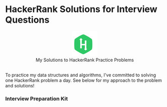 # HackerRank Solutions for Interview Questions

<p align="center">
    <img height=80 src="hackerrank.svg">
  <br> My Solutions to HackerRank Practice Problems
  <br><br>
</p>

To practice my data structures and algorithms, I've committed to solving one HackerRank problem a day. See below for my approach to the problem and solutions! 

### Interview Preparation Kit


